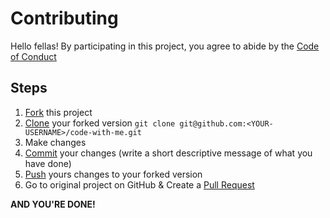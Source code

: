 # Contributing

Hello fellas!
By participating in this project, you agree to abide by the <a href="https://github.com/vinzvinci/code-with-me/blob/main/CODE_OF_CONDUCT.md">Code of Conduct</a>

## Steps

1. [Fork](https://help.github.com/articles/fork-a-repo/) this project
2. [Clone](https://help.github.com/articles/fork-a-repo/#step-2-create-a-local-clone-of-your-fork) your forked version `git clone git@github.com:<YOUR-USERNAME>/code-with-me.git`
3. Make changes 
4. [Commit](https://help.github.com/articles/adding-a-file-to-a-repository-using-the-command-line/) your changes (write a short descriptive message of what you have done)
5. [Push](https://help.github.com/articles/pushing-to-a-remote/) yours changes to your forked version
6. Go to original project on GitHub & Create a [Pull Request](https://help.github.com/articles/about-pull-requests/)

**AND YOU'RE DONE!**
